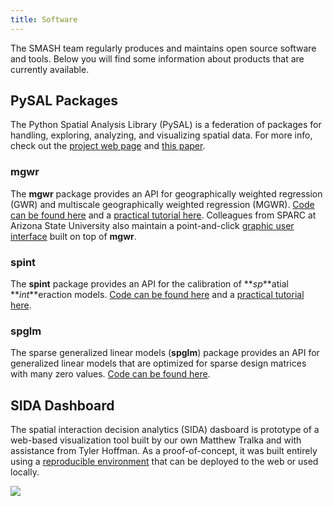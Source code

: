 ```yaml
---
title: Software
---
```


The SMASH team regularly produces and maintains open source software and
tools. Below you will find some information about products that are currently
available.

## PySAL Packages

The Python Spatial Analysis Library (PySAL) is a federation of packages for handling, exploring, analyzing, and visualizing spatial data. For more info, check out the [project web page](https://pysal.org/) and [this paper](https://onlinelibrary.wiley.com/doi/10.1111/gean.12276).

### mgwr

The **mgwr** package provides an API for geographically weighted regression (GWR) and multiscale geographically weighted regression (MGWR). [Code can be found here](https://github.com/pysal/mgwr) and a [practical tutorial here](https://www.mdpi.com/2220-9964/8/6/269/htm). Colleagues from SPARC at Arizona State University also maintain a point-and-click [graphic user interface](https://sgsup.asu.edu/sparc/multiscale-gwr) built on top of **mgwr**.

### spint

The **spint** package provides an API for the calibration of **_sp_**atial **_int_**eraction models. [Code can be found here](https://github.com/pysal/spint) and a [practical tutorial here](https://openjournals.wu.ac.at/region/paper_175_revised/175.html).

### spglm

The sparse generalized linear models (**spglm**) package provides an API for generalized linear models that are optimized for sparse design matrices with many zero values. [Code can be found here](https://github.com/pysal/spglm).

## SIDA Dashboard

The spatial interaction decision analytics (SIDA) dasboard is prototype of a web-based visualization tool built by our own Matthew Tralka and with assistance from Tyler Hoffman. As a proof-of-concept, it was built entirely using a [reproducible environment](https://github.com/GEOSMASH/SIDA) that can be deployed to the web or used locally.

![](https://user-images.githubusercontent.com/8117709/139471983-ff227c50-4aed-44d6-92f5-387700132d08.png)
